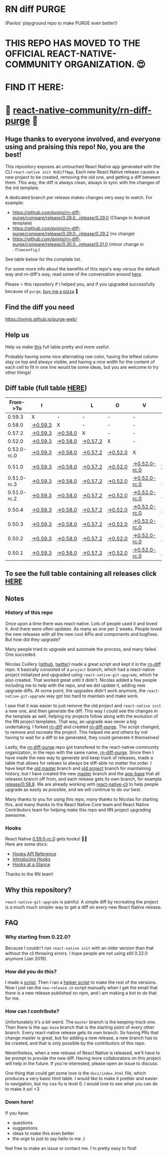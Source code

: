 # RN diff PURGE
(Pavlos' playground repo to make PURGE even better!)

# THIS REPO HAS MOVED TO THE OFFICIAL REACT-NATIVE-COMMUNITY ORGANIZATION. 😍
# FIND IT HERE:  
# 💪 [react-native-community/rn-diff-purge](https://github.com/react-native-community/rn-diff-purge) 🎉
## Huge thanks to everyone involved, and everyone using and praising this repo! No, you are the best!

This repository exposes an untouched React Native app generated with the CLI
`react-native init RnDiffApp`. Each new React Native release causes a new project to be created, removing the old one, and getting a diff between them. This way, the diff is always clean, always in sync with the changes of the init template.

A dedicated branch per release makes changes very easy
to watch. For example:

* https://github.com/pvinis/rn-diff-purge/compare/release/0.28.0...release/0.29.0
(Change in Android template)
* https://github.com/pvinis/rn-diff-purge/compare/release/0.29.0...release/0.29.2
(no change)
* https://github.com/pvinis/rn-diff-purge/compare/release/0.30.0...release/0.31.0
(minor change in `.flowconfig` )

See table below for the complete list.

For some more info about the benefits of this repo's way versus the default way and rn-diff's way, read some of the conversation around [here](https://github.com/react-native-community/discussions-and-proposals/issues/68#issuecomment-452227478).

Please :star: this repository if I helped you, and if you upgraded successfully because of `purge`, [buy me a pizza](https://www.buymeacoffee.com/DGWwHVZ4s) :pizza:

## Find the diff you need
https://pvinis.github.io/purge-web/

## Help us
Help us make [this](https://pvinis.github.io/rn-diff-purge) full table pretty and more useful.

Probably having some nice alternating row color, having the leftest column stay on top and always visible, and having a nice width for the content of each cell to fit in one line would be some ideas, but you are welcome to try other things!

## Diff table (full table [HERE](https://pvinis.github.io/rn-diff-purge))

| From->To    | I                                                                                               |                                                                                                 | L                                                                                               | O                                                                                               | V                                                                                                         | E                                                                                               |                                                                                                           | D                                                                                                    | I                                                                                          | F                                                                                          | F                                                                                          | S   |
| ----------- | ----------------------------------------------------------------------------------------------- | ----------------------------------------------------------------------------------------------- | ----------------------------------------------------------------------------------------------- | ----------------------------------------------------------------------------------------------- | --------------------------------------------------------------------------------------------------------- | ----------------------------------------------------------------------------------------------- | --------------------------------------------------------------------------------------------------------- | ---------------------------------------------------------------------------------------------------- | ------------------------------------------------------------------------------------------ | ------------------------------------------------------------------------------------------ | ------------------------------------------------------------------------------------------ | --- |
| 0.59.3      | X                                                                                               | -                                                                                               | -                                                                                               | -                                                                                               | -                                                                                                         | -                                                                                               | -                                                                                                         | -                                                                                                    | -                                                                                          | -                                                                                          | -                                                                                          | -   |
| 0.58.0      | [->0.59.3](https://github.com/pvinis/rn-diff-purge/compare/release/0.58.0..release/0.59.3)      | X                                                                                               | -                                                                                               | -                                                                                               | -                                                                                                         | -                                                                                               | -                                                                                                         | -                                                                                                    | -                                                                                          | -                                                                                          | -                                                                                          | -   |
| 0.57.2      | [->0.59.3](https://github.com/pvinis/rn-diff-purge/compare/release/0.57.2..release/0.59.3)      | [->0.58.0](https://github.com/pvinis/rn-diff-purge/compare/release/0.57.2..release/0.58.0)      | X                                                                                               | -                                                                                               | -                                                                                                         | -                                                                                               | -                                                                                                         | -                                                                                                    | -                                                                                          | -                                                                                          | -                                                                                          | -   |
| 0.52.0      | [->0.59.3](https://github.com/pvinis/rn-diff-purge/compare/release/0.52.0..release/0.59.3)      | [->0.58.0](https://github.com/pvinis/rn-diff-purge/compare/release/0.52.0..release/0.58.0)      | [->0.57.2](https://github.com/pvinis/rn-diff-purge/compare/release/0.52.0..release/0.57.2)      | X                                                                                               | -                                                                                                         | -                                                                                               | -                                                                                                         | -                                                                                                    | -                                                                                          | -                                                                                          | -                                                                                          | -   |
| 0.52.0-rc.0 | [->0.59.3](https://github.com/pvinis/rn-diff-purge/compare/release/0.52.0-rc.0..release/0.59.3) | [->0.58.0](https://github.com/pvinis/rn-diff-purge/compare/release/0.52.0-rc.0..release/0.58.0) | [->0.57.2](https://github.com/pvinis/rn-diff-purge/compare/release/0.52.0-rc.0..release/0.57.2) | [->0.52.0](https://github.com/pvinis/rn-diff-purge/compare/release/0.52.0-rc.0..release/0.52.0) | X                                                                                                         | -                                                                                               | -                                                                                                         | -                                                                                                    | -                                                                                          | -                                                                                          | -                                                                                          | -   |
| 0.51.0      | [->0.59.3](https://github.com/pvinis/rn-diff-purge/compare/release/0.51.0..release/0.59.3)      | [->0.58.0](https://github.com/pvinis/rn-diff-purge/compare/release/0.51.0..release/0.58.0)      | [->0.57.2](https://github.com/pvinis/rn-diff-purge/compare/release/0.51.0..release/0.57.2)      | [->0.52.0](https://github.com/pvinis/rn-diff-purge/compare/release/0.51.0..release/0.52.0)      | [->0.52.0-rc.0](https://github.com/pvinis/rn-diff-purge/compare/release/0.51.0..release/0.52.0-rc.0)      | X                                                                                               | -                                                                                                         | -                                                                                                    | -                                                                                          | -                                                                                          | -                                                                                          | -   |
| 0.51.0-rc.3 | [->0.59.3](https://github.com/pvinis/rn-diff-purge/compare/release/0.51.0-rc.3..release/0.59.3) | [->0.58.0](https://github.com/pvinis/rn-diff-purge/compare/release/0.51.0-rc.3..release/0.58.0) | [->0.57.2](https://github.com/pvinis/rn-diff-purge/compare/release/0.51.0-rc.3..release/0.57.2) | [->0.52.0](https://github.com/pvinis/rn-diff-purge/compare/release/0.51.0-rc.3..release/0.52.0) | [->0.52.0-rc.0](https://github.com/pvinis/rn-diff-purge/compare/release/0.51.0-rc.3..release/0.52.0-rc.0) | [->0.51.0](https://github.com/pvinis/rn-diff-purge/compare/release/0.51.0-rc.3..release/0.51.0) | X                                                                                                         | -                                                                                                    | -                                                                                          | -                                                                                          | -                                                                                          | -   |
| 0.51.0-rc.2 | [->0.59.3](https://github.com/pvinis/rn-diff-purge/compare/release/0.51.0-rc.2..release/0.59.3) | [->0.58.0](https://github.com/pvinis/rn-diff-purge/compare/release/0.51.0-rc.2..release/0.58.0) | [->0.57.2](https://github.com/pvinis/rn-diff-purge/compare/release/0.51.0-rc.2..release/0.57.2) | [->0.52.0](https://github.com/pvinis/rn-diff-purge/compare/release/0.51.0-rc.2..release/0.52.0) | [->0.52.0-rc.0](https://github.com/pvinis/rn-diff-purge/compare/release/0.51.0-rc.2..release/0.52.0-rc.0) | [->0.51.0](https://github.com/pvinis/rn-diff-purge/compare/release/0.51.0-rc.2..release/0.51.0) | [->0.51.0-rc.3](https://github.com/pvinis/rn-diff-purge/compare/release/0.51.0-rc.2..release/0.51.0-rc.3) | X                                                                                                    | -                                                                                          | -                                                                                          | -                                                                                          | -   |
| 0.50.4      | [->0.59.3](https://github.com/pvinis/rn-diff-purge/compare/release/0.50.4..release/0.59.3)      | [->0.58.0](https://github.com/pvinis/rn-diff-purge/compare/release/0.50.4..release/0.58.0)      | [->0.57.2](https://github.com/pvinis/rn-diff-purge/compare/release/0.50.4..release/0.57.2)      | [->0.52.0](https://github.com/pvinis/rn-diff-purge/compare/release/0.50.4..release/0.52.0)      | [->0.52.0-rc.0](https://github.com/pvinis/rn-diff-purge/compare/release/0.50.4..release/0.52.0-rc.0)      | [->0.51.0](https://github.com/pvinis/rn-diff-purge/compare/release/0.50.4..release/0.51.0)      | [->0.51.0-rc.3](https://github.com/pvinis/rn-diff-purge/compare/release/0.50.4..release/0.51.0-rc.3)      | [->0.51.0-rc.2](https://github.com/pvinis/rn-diff-purge/compare/release/0.50.4..release/0.51.0-rc.2) | X                                                                                          | -                                                                                          | -                                                                                          | -   |
| 0.50.3      | [->0.59.3](https://github.com/pvinis/rn-diff-purge/compare/release/0.50.3..release/0.59.3)      | [->0.58.0](https://github.com/pvinis/rn-diff-purge/compare/release/0.50.3..release/0.58.0)      | [->0.57.2](https://github.com/pvinis/rn-diff-purge/compare/release/0.50.3..release/0.57.2)      | [->0.52.0](https://github.com/pvinis/rn-diff-purge/compare/release/0.50.3..release/0.52.0)      | [->0.52.0-rc.0](https://github.com/pvinis/rn-diff-purge/compare/release/0.50.3..release/0.52.0-rc.0)      | [->0.51.0](https://github.com/pvinis/rn-diff-purge/compare/release/0.50.3..release/0.51.0)      | [->0.51.0-rc.3](https://github.com/pvinis/rn-diff-purge/compare/release/0.50.3..release/0.51.0-rc.3)      | [->0.51.0-rc.2](https://github.com/pvinis/rn-diff-purge/compare/release/0.50.3..release/0.51.0-rc.2) | [->0.50.4](https://github.com/pvinis/rn-diff-purge/compare/release/0.50.3..release/0.50.4) | X                                                                                          | -                                                                                          | -   |
| 0.50.2      | [->0.59.3](https://github.com/pvinis/rn-diff-purge/compare/release/0.50.2..release/0.59.3)      | [->0.58.0](https://github.com/pvinis/rn-diff-purge/compare/release/0.50.2..release/0.58.0)      | [->0.57.2](https://github.com/pvinis/rn-diff-purge/compare/release/0.50.2..release/0.57.2)      | [->0.52.0](https://github.com/pvinis/rn-diff-purge/compare/release/0.50.2..release/0.52.0)      | [->0.52.0-rc.0](https://github.com/pvinis/rn-diff-purge/compare/release/0.50.2..release/0.52.0-rc.0)      | [->0.51.0](https://github.com/pvinis/rn-diff-purge/compare/release/0.50.2..release/0.51.0)      | [->0.51.0-rc.3](https://github.com/pvinis/rn-diff-purge/compare/release/0.50.2..release/0.51.0-rc.3)      | [->0.51.0-rc.2](https://github.com/pvinis/rn-diff-purge/compare/release/0.50.2..release/0.51.0-rc.2) | [->0.50.4](https://github.com/pvinis/rn-diff-purge/compare/release/0.50.2..release/0.50.4) | [->0.50.3](https://github.com/pvinis/rn-diff-purge/compare/release/0.50.2..release/0.50.3) | X                                                                                          | -   |
| 0.50.1      | [->0.59.3](https://github.com/pvinis/rn-diff-purge/compare/release/0.50.1..release/0.59.3)      | [->0.58.0](https://github.com/pvinis/rn-diff-purge/compare/release/0.50.1..release/0.58.0)      | [->0.57.2](https://github.com/pvinis/rn-diff-purge/compare/release/0.50.1..release/0.57.2)      | [->0.52.0](https://github.com/pvinis/rn-diff-purge/compare/release/0.50.1..release/0.52.0)      | [->0.52.0-rc.0](https://github.com/pvinis/rn-diff-purge/compare/release/0.50.1..release/0.52.0-rc.0)      | [->0.51.0](https://github.com/pvinis/rn-diff-purge/compare/release/0.50.1..release/0.51.0)      | [->0.51.0-rc.3](https://github.com/pvinis/rn-diff-purge/compare/release/0.50.1..release/0.51.0-rc.3)      | [->0.51.0-rc.2](https://github.com/pvinis/rn-diff-purge/compare/release/0.50.1..release/0.51.0-rc.2) | [->0.50.4](https://github.com/pvinis/rn-diff-purge/compare/release/0.50.1..release/0.50.4) | [->0.50.3](https://github.com/pvinis/rn-diff-purge/compare/release/0.50.1..release/0.50.3) | [->0.50.2](https://github.com/pvinis/rn-diff-purge/compare/release/0.50.1..release/0.50.2) | X   |

## To see the full table containing all releases click [HERE](https://pvinis.github.io/rn-diff-purge)

## Notes

### History of this repo

Once upon a time there was react-native. Lots of people used it and loved it. And there were often updates. As many as one per 2 weeks. People loved the new releases with all the new cool APIs and components and bugfixes. But how did they upgrade?

Many people tried to upgrade and automate the process, and many failed. One succeded.

Nicolas Cuillery ([github](https://github.com/ncuillery), [twitter](https://twitter.com/ncuillery)) made a great script and kept it in the [rn-diff](https://github.com/ncuillery/rn-diff) repo. It basically consisted of a `project` branch, which had a react-native project initialized and upgraded using `react-native-git-upgrade`, which he also created. That worked great until it didn't. Nicolas added a few people including me to help with the repo, and we did update it, adding new upgrade diffs. At some point, the upgrades didn't work anymore, the `react-native-git-upgrade` way got too hard to maintain and make work.

I saw that it was easier to just remove the old project and `react-native init` a new one, and then generate the diff. This way I could see the changes in the template as well, helping my projects follow along with the evolution of the RN project templates. That way, an upgrade was never a big undertaking. I forked [rn-diff](https://github.com/ncuillery/rn-diff) and created [rn-diff-purge](https://github.com/pvinis/rn-diff-purge). The script changed, to remove and recreate the project. This helped me and others by not having to wait for a diff to be generated, they could generate it themselves!

Lastly, the [rn-diff-purge](https://github.com/pvinis/rn-diff-purge) repo got transfered to the react-native-community organization, in the repo with the same name, [rn-diff-purge](https://github.com/react-native-community/rn-diff-purge). Since then I have made the new way to generate and keep track of releases, made a table that allows for releaes to always be diff-able no matter the order. I have kept the [old master](https://github.com/pvinis/rn-diff-purge/tree/old/master) branch and [old project](https://github.com/pvinis/rn-diff-purge/tree/old/project) branch for maintaining history, but I have created the new [master](https://github.com/pvinis/rn-diff-purge/tree/master) branch and the [app-base](https://github.com/pvinis/rn-diff-purge/tree/app-base) that all releases branch off from, and each release gets its own branch, for example [release/0.58.6](https://github.com/pvinis/rn-diff-purge/tree/release/0.58.6). We are already working with [react-native-cli](https://github.com/react-native-community/react-native-cli) to help people upgrade as easily as possible, and we will continue to do our best.

Many thanks to you for using this repo, many thanks to Nicolas for starting this, and many thanks to the React Native Core team and React Native Contributors team for helping make this repo and RN project upgrading awesome.

### Hooks
React Native [0.59.0-rc.0](https://github.com/pvinis/rn-diff-purge#version-changes) gets hooks! 🎉🥳  
Here are some docs:
- [Hooks API Reference](https://reactjs.org/docs/hooks-reference.html)
- [Introducing Hooks](https://reactjs.org/docs/hooks-intro.html)
- [Hooks at a Glance](https://reactjs.org/docs/hooks-overview.html)

Thanks to the RN team!

## Why this repository?
`react-native-git-upgrade` is painful. A simple diff by recreating the project is a much much simpler way to get a diff on every new React Native release.

## FAQ

### Why starting from 0.22.0?

Because I couldn't run `react-native init` with an older version than that without the cli throwing errors. I hope people are not using still 0.22.0 anymore (Jan 2019).

### How did you do this?

I made a [script](https://github.com/pvinis/rn-diff-purge/blob/master/new-release.sh). Then I ran a [helper script](https://github.com/pvinis/rn-diff-purge/blob/master/new-release.sh) to make the rest of the versions.
Now I just ran the `new-release.sh` script manually when I get the email that there is a new release published on npm, and I am making a bot to do that for me.

### How can I contribute?

Unfortunately it's a bit weird. The `master` branch is the keeping-track one. Then there is the `app-base` branch that is the starting point of every other branch. Every react-native release gets its own branch. So having PRs that change master is great, but for adding a new release, a new branch has to be created, and that is only possible by the contributors of this repo.

Nevertheless, when a new release of React Native is released, we'll have to be prompt to provide
the new diff. Having more collaborators on this project will help in the future. If you're interested, please open an issue to discuss.

One thing that could get some love is the `docs/index.html` file, which produces a very basic html table. I would like to make it prettier and easier to navigation, but my css-fu is level 0. I would love to see what you can do to make it so! <3

### Down here!

If you have: 
- questions
- suggestions
- ideas to make this even better
- the urge to just to say hello to me :)

feel free to make an issue or contact me. I'm pretty easy to find!
